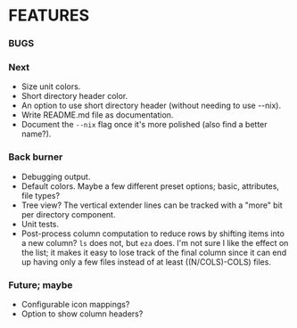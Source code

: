 # FEATURES

### BUGS

### Next
- Size unit colors.
- Short directory header color.
- An option to use short directory header (without needing to use --nix).
- Write README.md file as documentation.
- Document the `--nix` flag once it's more polished (also find a better name?).

### Back burner
- Debugging output.
- Default colors.  Maybe a few different preset options; basic, attributes, file types?
- Tree view?  The vertical extender lines can be tracked with a "more" bit per directory component.
- Unit tests.
- Post-process column computation to reduce rows by shifting items into a new column?  `ls` does not, but `eza` does.  I'm not sure I like the effect on the list; it makes it easy to lose track of the final column since it can end up having only a few files instead of at least ((N/COLS)-COLS) files.

### Future; maybe
- Configurable icon mappings?
- Option to show column headers?

